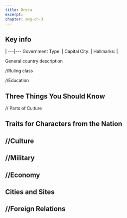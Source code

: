 ```yaml
---
title: Dreca
excerpt: 
chapter: awg-ch-3
---
```


## Key info

   | 
---|---
Government Type: | 
Capital City: | 
Hallmarks:  | 

General country description

//Ruling class

//Education

## Three Things You Should Know

// Parts of Culture

## Traits for Characters from the Nation

## //Culture

## //Military

## //Economy

## Cities and Sites

## //Foreign Relations
